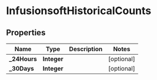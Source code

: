 
# InfusionsoftHistoricalCounts

## Properties
Name | Type | Description | Notes
------------ | ------------- | ------------- | -------------
**_24Hours** | **Integer** |  |  [optional]
**_30Days** | **Integer** |  |  [optional]



